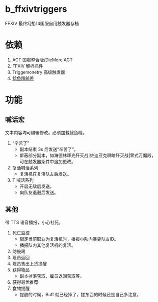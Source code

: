 # b_ffxivtriggers
FFXIV 最终幻想14国服自用触发器存档

# 依赖
1. ACT 国服整合版/DieMore ACT
2. FFXIV 解析插件
3. Triggemonetry 高级触发器
4. [鲶鱼精邮差](https://github.com/Natsukage/PostNamazu)

# 功能

## 喊话宏

文本内容均可编辑修改。必须加载鲶鱼精。

1. “辛苦了”
    - 副本结束 3s 后发送“辛苦了”。
    - 屏蔽部分副本，如海德林晖光歼灭战|佐迪亚克暝暗歼灭战|零式万魔殿，可在触发器条件中追加更改。
3. 复活喊话系列
    - 复活机在复活队友后发送。
5. T 喊话系列
    - 开启无敌后发送。
    - 向队友退避后发送。

## 其他

带 TTS 语音播报，小心社死。

1. 死亡监控
   - 限定当前职业为复活机时，播报小队内暴毙队友ID。
   - 播报队内其他复活机的复活。
3. 防被踢
4. 雇员返回
5. 雇员售出上货提醒
6. 获得物品
   - 副本掉落获取、雇员返回获取等。
8. 获得最优推荐
9. 食物提醒
   - 提醒的时候，Buff 就已经掉了，搓东西的时候还是自己多注意。
